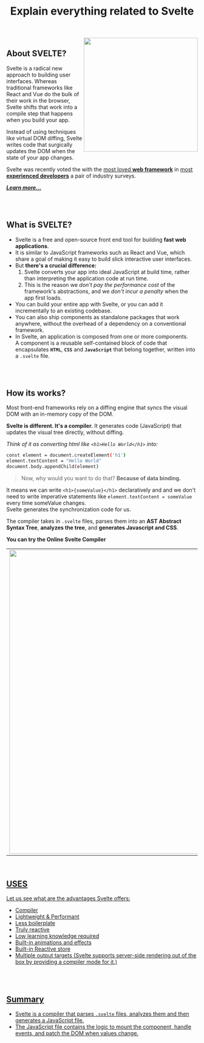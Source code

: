 <div align="center"><h1> Explain everything related to Svelte  </h1></div>
<br><br>
<img src="https://user-images.githubusercontent.com/70523057/136572595-f97910e5-3cbc-473a-937f-aaf948cb3d29.png" width="300" align = "right">

## About SVELTE?
Svelte is a radical new approach to building user interfaces. Whereas traditional frameworks like React and Vue do the bulk of their work in the browser, Svelte shifts that work into a compile step that happens when you build your app.

Instead of using techniques like virtual DOM diffing, Svelte writes code that surgically updates the DOM when the state of your app changes.

Svelte was recently voted the  with the [most loved **web framework**](https://insights.stackoverflow.com/survey/2021#section-most-loved-dreaded-and-wanted-web-frameworks) in [most **experienced developers**](https://2020.stateofjs.com/en-US/technologies/front-end-frameworks/) a pair of industry surveys.



<div><a href="https://svelte.dev/tutorial"><em><strong>Learn more...</strong></em></a></div>

<br><br>

## What is SVELTE?
- Svelte is a free and open-source front end tool for building **fast web applications**.
- It is similar to JavaScript frameworks such as React and Vue, which share a goal of making it easy to build slick interactive user interfaces.
- But **there's a crucial difference:** 
  1. Svelte converts your app into ideal JavaScript at build time, rather than interpreting the application code at run time. 
  2. This is the reason we _don't pay the performance cost_ of the framework's abstractions, and we _don't incur a penalty_ when the app first loads.
- You can build your entire app with Svelte, or you can add it incrementally to an existing codebase. 
- You can also ship components as standalone packages that work anywhere, without the overhead of a dependency on a conventional framework.
- In Svelte, an application is composed from one or more components. <br> A component is a reusable self-contained block of code that encapsulates **`HTML`**, **`CSS`** and **`JavaScript`** that belong together, written into a `.svelte` file.

<br><br>

## How its works?
Most front-end frameworks rely on a diffing engine that syncs the visual DOM with an in-memory copy of the DOM.

**Svelte is different. It's a compiler.** It generates code (JavaScript) that updates the visual tree directly, without diffing.

_Think of it as converting html like `<h1>Hello World</h1>` into:_

```bash
const element = document.createElement('h1')
element.textContent = "Hello World"
document.body.appendChild(element)
```
> Now, why would you want to do that?
> **Because of data binding.**

It means we can write `<h1>{someValue}</h1>` declaratively and and we don't need to write imperative statements like `element.textContent = someValue` every time someValue changes.     <br>
Svelte generates the synchronization code for us.     <br>

The compiler takes in `.svelte` files, parses them into an **AST Abstract Syntax Tree**, **analyzes the tree**, and **generates Javascript and CSS**.

**You can try the Online Svelte Compiler**
<div align="center"><a href="https://svelte.dev/tutorial/"><table><tr><td><img src="https://user-images.githubusercontent.com/70523057/136598955-6fff83f0-cded-43a0-a752-88d038cd291b.png" width="800"><td><tr><table></a></div>
  
<div align="left">    <br>
  
## USES
  Let us see what are the advantages Svelte offers:
  - Compiler
  - Lightweight & Performant
  - Less boilerplate
  - Truly reactive
  - Low learning knowledge required
  - Built-in animations and effects
  - Built-in Reactive store
  - Multiple output targets (Svelte supports server-side rendering out of the box by providing a compiler mode for it.)
  
  <br><br>
  
## Summary
- Svelte is a compiler that parses `.svelte` files, analyzes them and then generates a JavaScript file. 
- The JavaScript file contains the logic to mount the component, handle events, and patch the DOM when values change.

</div>
